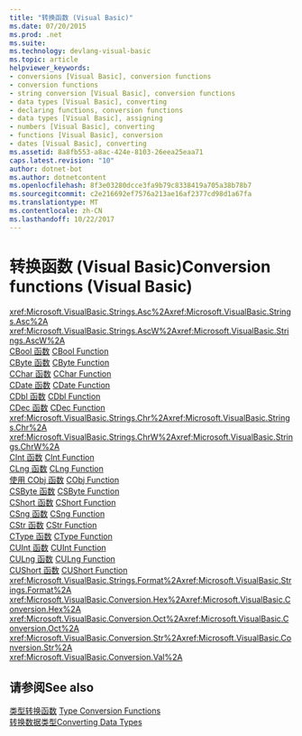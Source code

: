 ```yaml
---
title: "转换函数 (Visual Basic)"
ms.date: 07/20/2015
ms.prod: .net
ms.suite: 
ms.technology: devlang-visual-basic
ms.topic: article
helpviewer_keywords:
- conversions [Visual Basic], conversion functions
- conversion functions
- string conversion [Visual Basic], conversion functions
- data types [Visual Basic], converting
- declaring functions, conversion functions
- data types [Visual Basic], assigning
- numbers [Visual Basic], converting
- functions [Visual Basic], conversion
- dates [Visual Basic], converting
ms.assetid: 8a8fb553-a8ac-424e-8103-26eea25eaa71
caps.latest.revision: "10"
author: dotnet-bot
ms.author: dotnetcontent
ms.openlocfilehash: 8f3e03280dcce3fa9b79c8338419a705a38b78b7
ms.sourcegitcommit: c2e216692ef7576a213ae16af2377cd98d1a67fa
ms.translationtype: MT
ms.contentlocale: zh-CN
ms.lasthandoff: 10/22/2017
---
```

# <a name="conversion-functions-visual-basic"></a><span data-ttu-id="92f79-102">转换函数 (Visual Basic)</span><span class="sxs-lookup"><span data-stu-id="92f79-102">Conversion functions (Visual Basic)</span></span>

<span data-ttu-id="92f79-103"><xref:Microsoft.VisualBasic.Strings.Asc%2A></span><span class="sxs-lookup"><span data-stu-id="92f79-103"><xref:Microsoft.VisualBasic.Strings.Asc%2A></span></span>   
<span data-ttu-id="92f79-104"><xref:Microsoft.VisualBasic.Strings.AscW%2A></span><span class="sxs-lookup"><span data-stu-id="92f79-104"><xref:Microsoft.VisualBasic.Strings.AscW%2A></span></span>   
<span data-ttu-id="92f79-105">[CBool 函数](../../../visual-basic/language-reference/functions/type-conversion-functions.md) </span><span class="sxs-lookup"><span data-stu-id="92f79-105">[CBool Function](../../../visual-basic/language-reference/functions/type-conversion-functions.md) </span></span>  
<span data-ttu-id="92f79-106">[CByte 函数](../../../visual-basic/language-reference/functions/type-conversion-functions.md) </span><span class="sxs-lookup"><span data-stu-id="92f79-106">[CByte Function](../../../visual-basic/language-reference/functions/type-conversion-functions.md) </span></span>  
<span data-ttu-id="92f79-107">[CChar 函数](../../../visual-basic/language-reference/functions/type-conversion-functions.md) </span><span class="sxs-lookup"><span data-stu-id="92f79-107">[CChar Function](../../../visual-basic/language-reference/functions/type-conversion-functions.md) </span></span>  
<span data-ttu-id="92f79-108">[CDate 函数](../../../visual-basic/language-reference/functions/type-conversion-functions.md) </span><span class="sxs-lookup"><span data-stu-id="92f79-108">[CDate Function](../../../visual-basic/language-reference/functions/type-conversion-functions.md) </span></span>  
<span data-ttu-id="92f79-109">[CDbl 函数](../../../visual-basic/language-reference/functions/type-conversion-functions.md) </span><span class="sxs-lookup"><span data-stu-id="92f79-109">[CDbl Function](../../../visual-basic/language-reference/functions/type-conversion-functions.md) </span></span>  
<span data-ttu-id="92f79-110">[CDec 函数](../../../visual-basic/language-reference/functions/type-conversion-functions.md) </span><span class="sxs-lookup"><span data-stu-id="92f79-110">[CDec Function](../../../visual-basic/language-reference/functions/type-conversion-functions.md) </span></span>  
<span data-ttu-id="92f79-111"><xref:Microsoft.VisualBasic.Strings.Chr%2A></span><span class="sxs-lookup"><span data-stu-id="92f79-111"><xref:Microsoft.VisualBasic.Strings.Chr%2A></span></span>   
<span data-ttu-id="92f79-112"><xref:Microsoft.VisualBasic.Strings.ChrW%2A></span><span class="sxs-lookup"><span data-stu-id="92f79-112"><xref:Microsoft.VisualBasic.Strings.ChrW%2A></span></span>   
<span data-ttu-id="92f79-113">[CInt 函数](../../../visual-basic/language-reference/functions/type-conversion-functions.md) </span><span class="sxs-lookup"><span data-stu-id="92f79-113">[CInt Function](../../../visual-basic/language-reference/functions/type-conversion-functions.md) </span></span>  
<span data-ttu-id="92f79-114">[CLng 函数](../../../visual-basic/language-reference/functions/type-conversion-functions.md) </span><span class="sxs-lookup"><span data-stu-id="92f79-114">[CLng Function](../../../visual-basic/language-reference/functions/type-conversion-functions.md) </span></span>  
<span data-ttu-id="92f79-115">[使用 CObj 函数](../../../visual-basic/language-reference/functions/type-conversion-functions.md) </span><span class="sxs-lookup"><span data-stu-id="92f79-115">[CObj Function](../../../visual-basic/language-reference/functions/type-conversion-functions.md) </span></span>  
<span data-ttu-id="92f79-116">[CSByte 函数](../../../visual-basic/language-reference/functions/type-conversion-functions.md) </span><span class="sxs-lookup"><span data-stu-id="92f79-116">[CSByte Function](../../../visual-basic/language-reference/functions/type-conversion-functions.md) </span></span>  
<span data-ttu-id="92f79-117">[CShort 函数](../../../visual-basic/language-reference/functions/type-conversion-functions.md) </span><span class="sxs-lookup"><span data-stu-id="92f79-117">[CShort Function](../../../visual-basic/language-reference/functions/type-conversion-functions.md) </span></span>  
<span data-ttu-id="92f79-118">[CSng 函数](../../../visual-basic/language-reference/functions/type-conversion-functions.md) </span><span class="sxs-lookup"><span data-stu-id="92f79-118">[CSng Function](../../../visual-basic/language-reference/functions/type-conversion-functions.md) </span></span>  
<span data-ttu-id="92f79-119">[CStr 函数](../../../visual-basic/language-reference/functions/type-conversion-functions.md) </span><span class="sxs-lookup"><span data-stu-id="92f79-119">[CStr Function](../../../visual-basic/language-reference/functions/type-conversion-functions.md) </span></span>  
<span data-ttu-id="92f79-120">[CType 函数](../../../visual-basic/language-reference/functions/ctype-function.md) </span><span class="sxs-lookup"><span data-stu-id="92f79-120">[CType Function](../../../visual-basic/language-reference/functions/ctype-function.md) </span></span>  
<span data-ttu-id="92f79-121">[CUInt 函数](../../../visual-basic/language-reference/functions/type-conversion-functions.md) </span><span class="sxs-lookup"><span data-stu-id="92f79-121">[CUInt Function](../../../visual-basic/language-reference/functions/type-conversion-functions.md) </span></span>  
<span data-ttu-id="92f79-122">[CULng 函数](../../../visual-basic/language-reference/functions/type-conversion-functions.md) </span><span class="sxs-lookup"><span data-stu-id="92f79-122">[CULng Function](../../../visual-basic/language-reference/functions/type-conversion-functions.md) </span></span>  
<span data-ttu-id="92f79-123">[CUShort 函数](../../../visual-basic/language-reference/functions/type-conversion-functions.md) </span><span class="sxs-lookup"><span data-stu-id="92f79-123">[CUShort Function](../../../visual-basic/language-reference/functions/type-conversion-functions.md) </span></span>  
<span data-ttu-id="92f79-124"><xref:Microsoft.VisualBasic.Strings.Format%2A></span><span class="sxs-lookup"><span data-stu-id="92f79-124"><xref:Microsoft.VisualBasic.Strings.Format%2A></span></span>   
<span data-ttu-id="92f79-125"><xref:Microsoft.VisualBasic.Conversion.Hex%2A></span><span class="sxs-lookup"><span data-stu-id="92f79-125"><xref:Microsoft.VisualBasic.Conversion.Hex%2A></span></span>   
<span data-ttu-id="92f79-126"><xref:Microsoft.VisualBasic.Conversion.Oct%2A></span><span class="sxs-lookup"><span data-stu-id="92f79-126"><xref:Microsoft.VisualBasic.Conversion.Oct%2A></span></span>   
<span data-ttu-id="92f79-127"><xref:Microsoft.VisualBasic.Conversion.Str%2A></span><span class="sxs-lookup"><span data-stu-id="92f79-127"><xref:Microsoft.VisualBasic.Conversion.Str%2A></span></span>   
<xref:Microsoft.VisualBasic.Conversion.Val%2A>

## <a name="see-also"></a><span data-ttu-id="92f79-128">请参阅</span><span class="sxs-lookup"><span data-stu-id="92f79-128">See also</span></span>

<span data-ttu-id="92f79-129">[类型转换函数](../../../visual-basic/language-reference/functions/type-conversion-functions.md) </span><span class="sxs-lookup"><span data-stu-id="92f79-129">[Type Conversion Functions](../../../visual-basic/language-reference/functions/type-conversion-functions.md) </span></span>  
[<span data-ttu-id="92f79-130">转换数据类型</span><span class="sxs-lookup"><span data-stu-id="92f79-130">Converting Data Types</span></span>](../../../visual-basic/programming-guide/concepts/linq/converting-data-types.md)
